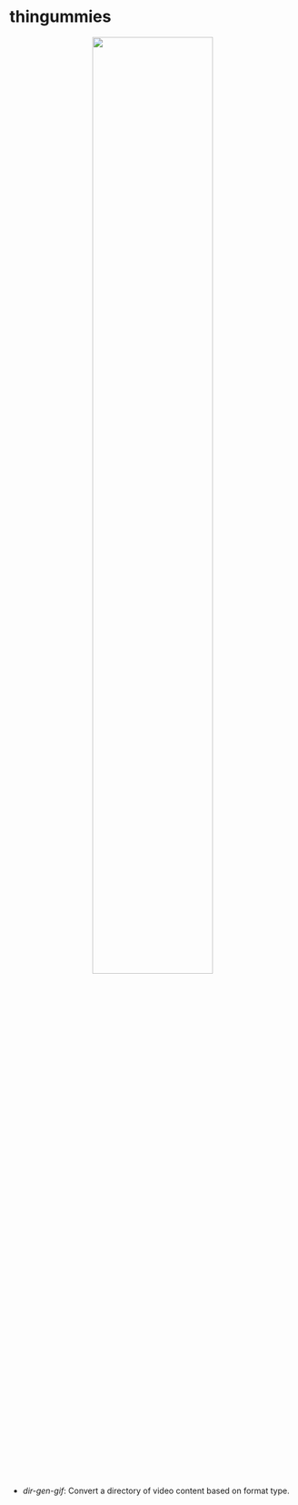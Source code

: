 # thingummies

<p align="center">
  <img width="65%" height="65%" src="https://i.ibb.co/ZgnNVcH/thingummies.jpg"/>  
</p>

- *dir-gen-gif*: Convert a directory of video content based on format type.
